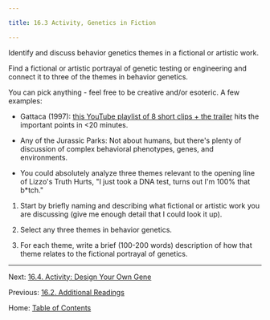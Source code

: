 ```yaml
---

title: 16.3 Activity, Genetics in Fiction

--- 
```


Identify and discuss behavior genetics themes in a fictional or artistic work. 

Find a fictional or artistic portrayal of genetic testing or engineering and connect it to three of the themes in behavior genetics.

You can pick anything - feel free to be creative and/or esoteric. A few examples:

- Gattaca (1997): [this YouTube playlist of 8 short clips + the trailer](http://j.mp/1J8UoJw) hits the important points in <20 minutes.

- Any of the Jurassic Parks: Not about humans, but there's plenty of discussion of complex behavioral phenotypes, genes, and environments.

- You could absolutely analyze three themes relevant to the opening line of Lizzo's Truth Hurts, "I just took a DNA test, turns out I'm 100% that b\*tch."



1. Start by briefly naming and describing what fictional or artistic work you are discussing (give me enough detail that I could look it up).

2. Select any three themes in behavior genetics.

3. For each theme, write a brief (100-200 words) description of how that theme relates to the fictional portrayal of genetics.

--------

Next: [16.4. Activity: Design Your Own Gene](16.4_activity_design_your_own_gene.md)

Previous: [16.2. Additional Readings](16.2_readings.md)

Home: [Table of Contents](../README.md)
